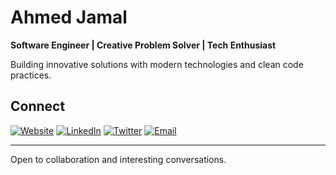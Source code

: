 # Ahmed Jamal

**Software Engineer | Creative Problem Solver | Tech Enthusiast**

Building innovative solutions with modern technologies and clean code practices.

## Connect

[![Website](https://img.shields.io/badge/Website-ahmedjamal.dev-blue?style=flat-square&logo=google-chrome)](https://www.ahmedjamal.dev)
[![LinkedIn](https://img.shields.io/badge/-LinkedIn-0077B5?style=flat-square&logo=linkedin&logoColor=white)](https://www.linkedin.com/in/gongoool/)
[![Twitter](https://img.shields.io/badge/-Twitter-1DA1F2?style=flat-square&logo=twitter&logoColor=white)](https://twitter.com/gongool)
[![Email](https://img.shields.io/badge/-Email-D14836?style=flat-square&logo=gmail&logoColor=white)](mailto:gongool@hotmail.com)

---

Open to collaboration and interesting conversations.
